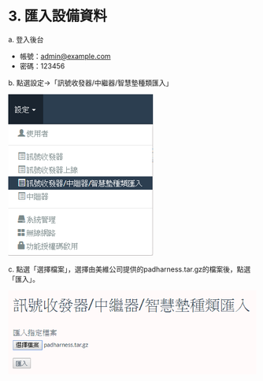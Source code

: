 # 3. 匯入設備資料

a. 登入後台

* 帳號：admin@example.com
* 密碼：123456

b. 點選設定→「訊號收發器/中繼器/智慧墊種類匯入」

![](../.gitbook/assets/image%20%2832%29.png)



c. 點選「選擇檔案」，選擇由美維公司提供的padharness.tar.gz的檔案後，點選「匯入」。

![](../.gitbook/assets/image%20%2828%29.png)

